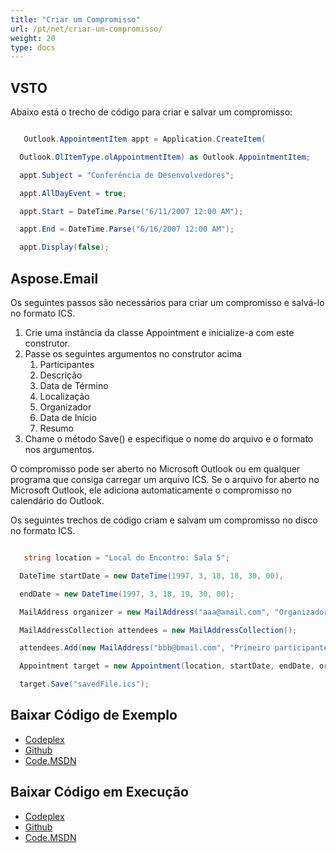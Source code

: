 ```yaml
---
title: "Criar um Compromisso"
url: /pt/net/criar-um-compromisso/
weight: 20
type: docs
---
```



## **VSTO**
Abaixo está o trecho de código para criar e salvar um compromisso:

``` cs

   Outlook.AppointmentItem appt = Application.CreateItem(

  Outlook.OlItemType.olAppointmentItem) as Outlook.AppointmentItem;

  appt.Subject = "Conferência de Desenvolvedores";

  appt.AllDayEvent = true;

  appt.Start = DateTime.Parse("6/11/2007 12:00 AM");

  appt.End = DateTime.Parse("6/16/2007 12:00 AM");

  appt.Display(false);


```
## **Aspose.Email**
Os seguintes passos são necessários para criar um compromisso e salvá-lo no formato ICS.

1. Crie uma instância da classe Appointment e inicialize-a com este construtor.
1. Passe os seguintes argumentos no construtor acima 
   1. Participantes
   1. Descrição
   1. Data de Término
   1. Localização
   1. Organizador
   1. Data de Início
   1. Resumo
1. Chame o método Save() e especifique o nome do arquivo e o formato nos argumentos.

O compromisso pode ser aberto no Microsoft Outlook ou em qualquer programa que consiga carregar um arquivo ICS. Se o arquivo for aberto no Microsoft Outlook, ele adiciona automaticamente o compromisso no calendário do Outlook.

Os seguintes trechos de código criam e salvam um compromisso no disco no formato ICS.

``` cs

   string location = "Local do Encontro: Sala 5";

  DateTime startDate = new DateTime(1997, 3, 18, 18, 30, 00),

  endDate = new DateTime(1997, 3, 18, 19, 30, 00);

  MailAddress organizer = new MailAddress("aaa@amail.com", "Organizador");

  MailAddressCollection attendees = new MailAddressCollection();

  attendees.Add(new MailAddress("bbb@bmail.com", "Primeiro participante"));

  Appointment target = new Appointment(location, startDate, endDate, organizer, attendees);

  target.Save("savedFile.ics");


```
## **Baixar Código de Exemplo**
- [Codeplex](https://asposevsto.codeplex.com/releases/view/616980)
- [Github](https://github.com/aspose-email/Aspose.Email-for-.NET/releases/tag/AsposeEmailVsVSTOv1.1)
- [Code.MSDN](https://code.msdn.microsoft.com/AsposeEmail-Vs-VSTO-fa535977)
## **Baixar Código em Execução**
- [Codeplex](https://archive.codeplex.com/?p=asposevsto#Aspose.Email)
- [Github](https://github.com/aspose-email/Aspose.Email-for-.NET/tree/master/Plugins/Aspose.Email%20Vs%20VSTO%20Outlook/Code%20Comparison%20of%20Common%20Features/Criar%20um%20Compromisso)
- [Code.MSDN](https://code.msdn.microsoft.com/AsposeEmail-Vs-VSTO-fa535977/view/SourceCode#content)